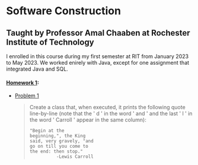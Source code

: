 # Software Construction

## Taught by Professor Amal Chaaben at Rochester Institute of Technology

I enrolled in this course during my first semester at RIT from January 2023 to May 2023. We worked enirely with Java, except for one assignment that integrated Java and SQL.

#### [Homework 1](homework01-Gracetexana):  

- [Problem 1](homework01-Gracetexana/Carroll.java)  
  >Create a class that, when executed, it prints the following quote line-by-line (note that the ' d ' in the
word ' and ' and the last ' l ' in the word ' Carroll ' appear in the same column):
  >
  >     "Begin at the
  >     beginning,", the King
  >     said, very gravely, "and
  >     go on till you come to
  >     the end: then stop."
  >               -Lewis Carroll
